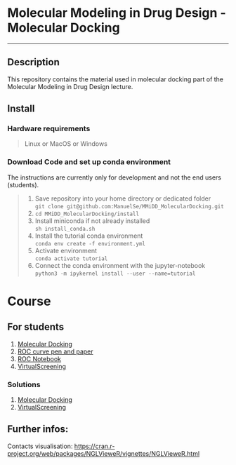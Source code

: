 # Molecular Modeling in Drug Design - Molecular Docking
***

## Description

This repository contains the material used in molecular docking part of the Molecular Modeling in Drug Design lecture.

## Install

### Hardware requirements
  > Linux or MacOS or Windows


### Download Code and set up conda environment

The instructions are currently only for development and not the end users (students).

>1. Save repository into your home directory or dedicated folder \
`git clone git@github.com:ManuelSe/MMiDD_MolecularDocking.git` 
>2. `cd MMiDD_MolecularDocking/install`
>3. Install miniconda if not already installed \
`sh install_conda.sh`
>4. Install the tutorial conda environment \
`conda env create -f environment.yml` 
>5. Activate environment \
`conda activate tutorial`
>6. Connect the conda environment with the jupyter-notebook \
`python3 -m ipykernel install --user --name=tutorial`


# Course

## For students
1. [Molecular Docking](MolecularDocking/MolecularDocking.ipynb)
2. [ROC curve pen and paper](ROC/Pen_and_paper.pdb)
3. [ROC Notebook](ROC/ROC.ipynb)
4. [VirtualScreening](VirtualScreening/VirtualScreening.ipynb)

### Solutions
1. [Molecular Docking](MolecularDocking/MolecularDocking_solution.ipynb)
4. [VirtualScreening](VirtualScreening/VirtualScreening_solution.ipynb)


## Further infos:
Contacts visualisation: https://cran.r-project.org/web/packages/NGLVieweR/vignettes/NGLVieweR.html